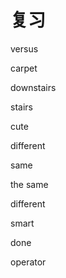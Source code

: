 # 复习

versus

carpet

downstairs

stairs

cute

different

same

the same

different

smart

done

operator
